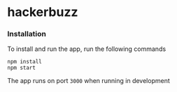 # hackerbuzz

### Installation

To install and run the app, run the following commands

```
npm install
npm start
```

The app runs on port `3000` when running in development
